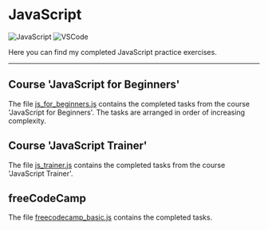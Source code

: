 # JavaScript

![JavaScript](https://img.shields.io/badge/javascript-333333?style=for-the-badge&logo=javascript&logoColor=%23F7DF1E)
![VSCode](https://img.shields.io/badge/VSCode-007acc?style=for-the-badge&logo=visualstudio&logoColor=white)

Here you can find my completed JavaScript practice exercises.

---

## Course 'JavaScript for Beginners'

The file [js_for_beginners.js](https://github.com/kangash/JavaScript/blob/main/js_for_beginners.js) contains the completed tasks from the course 'JavaScript for Beginners'. The tasks are arranged in order of increasing complexity.

## Course 'JavaScript Trainer'

The file [js_trainer.js](https://github.com/kangash/JavaScript/blob/main/js_trainer.js) contains the completed tasks from the course 'JavaScript Trainer'.

## freeCodeCamp

The file [freecodecamp_basic.js](https://github.com/kangash/JavaScript/blob/main/freecodecamp_basic.js) contains the completed tasks.
